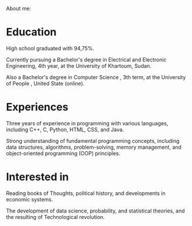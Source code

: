 About me:

# Education

 High school graduated with 94,75%.

 Currently pursuing a Bachelor's degree in Electrical and Electronic Engineering,
  4th year, at the University of Khartoum, Sudan.

 Also a Bachelor's degree in Computer Science ,
 3th term, at the University of People , United State (online).

# Experiences

 Three years of experience in programming with various languages,
including C++, C, Python, HTML, CSS, and Java.

 Strong understanding of fundamental programming concepts,
including data structures, algorithms, problem-solving, memory management,
and object-oriented programming (OOP) principles.

# Interested in

Reading books of Thoughts, political history,
and developments in economic systems.

 The development of data science, probability, and statistical theories,
  and the resulting of Technological revolution.
